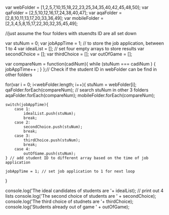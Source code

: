 var webFolder = [1,2,5,7,10,15,18,22,23,25,34,35,40,42,45,48,50];
var qaFolder = [2,5,10,12,16,17,24,38,40,47];
var aqaFolder = [2,8,10,11,13,17,20,33,36,49];
var mobileFolder = [2,3,4,5,8,15,17,22,30,32,35,45,49];

//just assume the four folders with stuendts ID are all set down

var stuNum = 0;
var jobAppTime = 1; // to store the job application, between 1 to 4
var idealList = []; // set four empty arrays to store results
var secondChoice = [];
var thirdChoice = [];
var outOfGame = [];

var compareNum = function(cadiNum){
    while (stuNum === cadiNum )  {
        jobAppTime++ ;
    }
};// Check if the student ID in webFolder can be find in other folders

for(var i = 0; i<webFolder.length; i++){
    stuNum = webFolder[i];
    qaFolder.forEach(compareNum); // search stuNum in other 3 folders
    aqaFolder.forEach(compareNum);
    mobileFolder.forEach(compareNum);

    switch(jobAppTime){
        case 1:
            idealList.push(stuNum);
            break;
        case 2:
            secondChoice.push(stuNum);
            break;
        case 3:
            thirdChoice.push(stuNum);
            break;
        case 4:
            outOfGame.push(stuNum);
    } // add student ID to different array based on the time of job application

    jobAppTime = 1; // set job application to 1 for next loop
}

console.log('The ideal candidates of students are '+ idealList); // print out 4 lists
console.log('The second choice of students are ' + secondChoice);
console.log('The third choice of studnets are '+ thirdChoice);
console.log('Students already out of game ' + outOfGame);